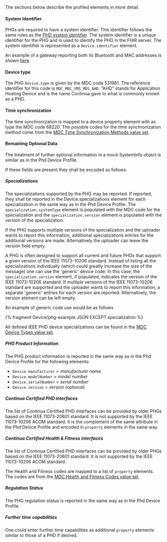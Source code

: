 The sections below describe the profiled elements in more detail.

#### **System Identifier**
PHGs are required to have a system identifier.  This identifier follows the same rules as the [PHD system identifier](StructureDefinition-PhdDevice.html#system-identifier--deviceidentifier). The system identifier is a unique identifier for the PHG and is used to identify the PHG in the FHIR server. The system identifier is represented as a `Device.identifier` element.
 
 An example of a gateway reporting both its Bluetooth and MAC addresses is shown [here](Device-phg-ecde3d4e58532d31.000000000000.html)

#### **Device type**
The PHG `Device.type` is given by the MDC code 531981. The reference identifier for this code is `MDC_MOC_VMS_MDS_AHD`. "AHD" stands for Application Hosting Device and is the name Continua gave to what is commonly known as a PHG.

#### **Time synchronization**
The time synchronization is mapped to a device property element with as type the MDC code 68220. The possible codes for the time synchronization method come from the [MDC Time Synchronization Methods value set](ValueSet-MDCTimeSyncMethods.html).

#### **Remaining Optional Data**
The treatment of further optional information in a mock SystemInfo object is similar as in the Phd Device Profile.

If these fields are present they shall be encoded as follows:

##### **Specializations**
The specializations supported by the PHG may be reported. If reported, they shall be reported in the Device.specializations element for each specialization in the same way as in the Phd Device Profile. The `specialization.systemType` element is populated with the MDC code for the specialization and the `specialization.version` element is populated with the version of the specialization.

If the PHG supports multiple versions of the specialization and the uploader wants to report this information, additional specializations entries for the additional versions are made. Alternatively the uploader can leave the version field empty.

A PHG is often designed to support all current and future PHDs that support a given version of the IEEE 11073-10206 standard. Instead of listing all the specializations individually (which could greatly increase the size of the message) one can use the 'generic' device code. In this case, the `specialization.version` element, if populated, indicates the version of the IEEE 11073-10206 standard. If multiple versions of the IEEE 11073-10206 standard are supported and the uploader wants to report this information, a separate 'generic' entries for each version are reported. Alternatively, the version element can be left empty.

An example of generic code use would be as follows

{% fragment Device/phg-example JSON EXCEPT:specialization %}

All defined IEEE PHD device specializations can be found in the [MDC Device Types value set](ValueSet-DeviceTypes11073MDC.html).

##### **PHG Product Information**
The PHG product information is reported in the same way as in the Phd Device Profile for the following elements:

 - `Device.manufacturer` = *manufacturer name*
 - `Device.modelNumber` = *model number*
 - `Device.serialNumber` = *serial number*
 - `Device.version` = *version* (optional)


##### **Continua Certified PHD interfaces**
The list of Continua Certified PHD interfaces can be provided by older PHGs based on the IEEE 11073-20601 standard. It is not supported by the IEEE 11073-10206 ACOM standard. It is the complement of the same attribute in the Phd Device Profile and encoded in `property` elements in the same way.

##### **Continua Certified Health & Fitness interfaces**
The list of Continua Certified PHD interfaces can be provided by older PHGs based on the IEEE 11073-20601 standard. It is not supported by the IEEE 11073-10206 ACOM standard.

The Health and Fitness codes are mapped to a list of `property` elements. The codes are from the [MDC Health and Fitness Codes value set](ValueSet-ContinuaPHGInterfaces.html). 

##### **Regulation Status**
The PHG regulation status is reported in the same way as in the Phd Device Profile. 

##### **Further time capabilities**
One could enter further time capabilities as additional `property` elements similar to those of a PHD if desired.



